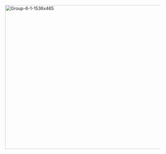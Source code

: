 <img width="1536" height="465" alt="Group-6-1-1536x465" src="https://github.com/user-attachments/assets/1246a68b-0794-4081-a823-87d105452e21" />
